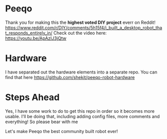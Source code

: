# Peeqo
Thank you for making this the **highest voted DIY project** everr on Reddit! 
https://www.reddit.com/r/DIY/comments/5h15f4/i_built_a_desktop_robot_that_responds_entirely_in/
Check out the video here: https://youtu.be/ApAzIJ3jQtw

# Hardware

I have separated out the hardware elements into a separate repo. You can find that here https://github.com/shekit/peeqo-robot-hardware


# Steps Ahead

Yes, I have some work to do to get this repo in order so it becomes more usable. I'll be doing that, including adding config files, more comments and everything! So please bear with me

Let's make Peeqo the best community built robot ever!

